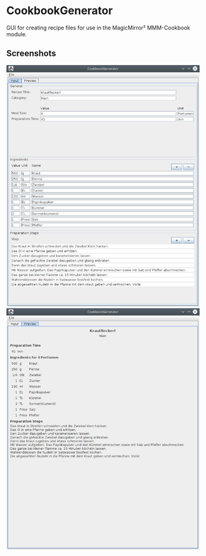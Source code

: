 # CookbookGenerator
GUI for creating recipe files for use in the MagicMirror² MMM-Cookbook module.

## Screenshots

![Input Mask](screenshots/input.png)
![Preview](screenshots/preview.png)
